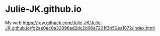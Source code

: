 # Julie-JK.github.io
My web
https://raw.githack.com/Julie-JK/Julie-JK.github.io/fd2ae0ec0a32896ad2dc2d06a7201f3b50ea1872/index.html
